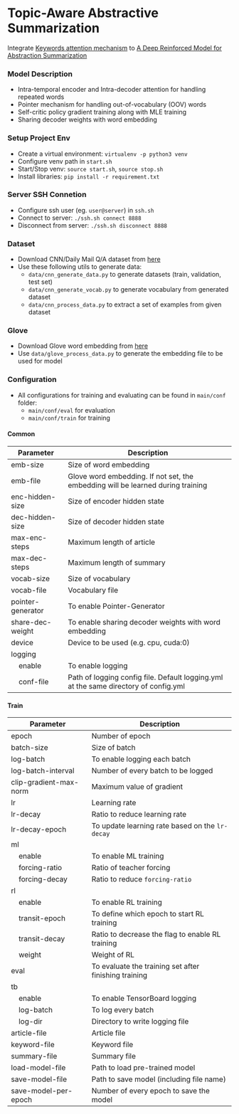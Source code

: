 # Topic-Aware Abstractive Summarization

Integrate [Keywords attention mechanism](http://tcci.ccf.org.cn/conference/2018/papers/EV37.pdf) to [A Deep Reinforced Model for Abstraction Summarization](https://arxiv.org/pdf/1705.04304.pdf)

### Model Description
* Intra-temporal encoder and Intra-decoder attention for handling repeated words
* Pointer mechanism for handling out-of-vocabulary (OOV) words
* Self-critic policy gradient training along with MLE training
* Sharing decoder weights with word embedding

### Setup Project Env
* Create a virtual environment: `virtualenv -p python3 venv`
* Configure venv path in `start.sh`
* Start/Stop venv: `source start.sh`, `source stop.sh`
* Install libraries: `pip install -r requirement.txt`

### Server SSH Connetion
* Configure ssh user (eg. `user@server`) in `ssh.sh`
* Connect to server: `./ssh.sh connect 8888`
* Disconnect from server: `./ssh.sh disconnect 8888`

### Dataset
* Download CNN/Daily Mail Q/A dataset from [here](https://cs.nyu.edu/~kcho/DMQA/)
* Use these following utils to generate data:
    * `data/cnn_generate_data.py` to generate datasets (train, validation, test set)
    * `data/cnn_generate_vocab.py` to generate vocabulary from generated dataset
    * `data/cnn_process_data.py` to extract a set of examples from given dataset

### Glove
* Download Glove word embedding from [here](https://nlp.stanford.edu/projects/glove/)
* Use `data/glove_process_data.py` to generate the embedding file to be used for model

### Configuration
* All configurations for training and evaluating can be found in `main/conf` folder:
    * `main/conf/eval` for evaluation
    * `main/conf/train` for training
 
#### Common
| Parameter | Description |
|-----|-----|
|emb-size|Size of word embedding|
|emb-file|Glove word embedding. If not set, the embedding will be learned during training|
|enc-hidden-size|Size of encoder hidden state|
|dec-hidden-size|Size of decoder hidden state|
|max-enc-steps|Maximum length of article|
|max-dec-steps|Maximum length of summary|
|vocab-size|Size of vocabulary|
|vocab-file|Vocabulary file|
|pointer-generator|To enable Pointer-Generator|
|share-dec-weight|To enable sharing decoder weights with word embedding|
|device|Device to be used (e.g. cpu, cuda:0)|
|logging||
|&nbsp;&nbsp;&nbsp;&nbsp;enable|To enable logging|
|&nbsp;&nbsp;&nbsp;&nbsp;conf-file|Path of logging config file. Default logging.yml at the same directory of config.yml|

#### Train
| Parameter | Description |
|-----|-----|
|epoch|Number of epoch|
|batch-size|Size of batch|
|log-batch|To enable logging each batch|
|log-batch-interval|Number of every batch to be logged|
|clip-gradient-max-norm|Maximum value of gradient|
|lr|Learning rate|
|lr-decay|Ratio to reduce learning rate|
|lr-decay-epoch|To update learning rate based on the `lr-decay`|
|ml||
|&nbsp;&nbsp;&nbsp;&nbsp;enable|To enable ML training|
|&nbsp;&nbsp;&nbsp;&nbsp;forcing-ratio|Ratio of teacher forcing|
|&nbsp;&nbsp;&nbsp;&nbsp;forcing-decay|Ratio to reduce `forcing-ratio`|
|rl||
|&nbsp;&nbsp;&nbsp;&nbsp;enable|To enable RL training|
|&nbsp;&nbsp;&nbsp;&nbsp;transit-epoch|To define which epoch to start RL training|
|&nbsp;&nbsp;&nbsp;&nbsp;transit-decay|Ratio to decrease the flag to enable RL training|
|&nbsp;&nbsp;&nbsp;&nbsp;weight|Weight of RL|
|eval|To evaluate the training set after finishing training|
|tb||
|&nbsp;&nbsp;&nbsp;&nbsp;enable|To enable TensorBoard logging|
|&nbsp;&nbsp;&nbsp;&nbsp;log-batch|To log every batch|
|&nbsp;&nbsp;&nbsp;&nbsp;log-dir|Directory to write logging file|
|article-file|Article file|
|keyword-file|Keyword file|
|summary-file|Summary file|
|load-model-file|Path to load pre-trained model|
|save-model-file|Path to save model (including file name)|
|save-model-per-epoch|Number of every epoch to save the model|